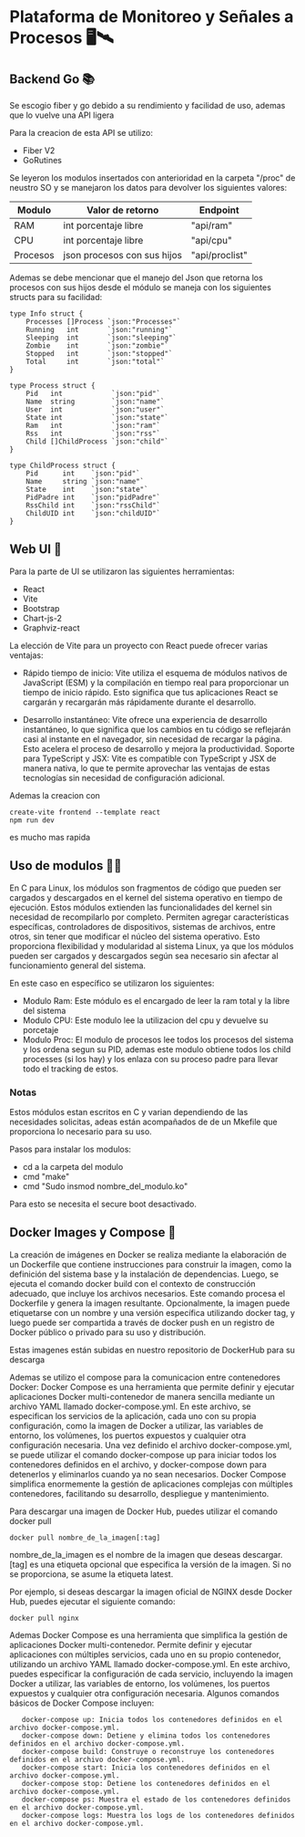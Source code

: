 # Plataforma de Monitoreo y Señales a Procesos 🖥️🛰️

## Backend Go 📚
Se escogio fiber y go debido a su rendimiento y facilidad de uso, ademas que lo vuelve una API ligera 

Para la creacion de esta API se utilizo:
- Fiber V2
- GoRutines

Se leyeron los modulos insertados con anterioridad en la carpeta "/proc" de neustro SO y se manejaron los datos para devolver los siguientes valores:

| Modulo    | Valor de retorno             | Endpoint       |
|-----------|------------------------------|----------------|
| RAM       | int porcentaje libre         | "api/ram"      |
| CPU       | int porcentaje libre         | "api/cpu"      |
| Procesos  | json procesos con sus hijos  | "api/proclist" |

Ademas se debe mencionar que el manejo del Json que retorna los procesos con sus hijos desde el módulo se maneja con los siguientes structs para su facilidad:

```
type Info struct {
	Processes []Process `json:"Processes"`
	Running   int       `json:"running"`
	Sleeping  int       `json:"sleeping"`
	Zombie    int       `json:"zombie"`
	Stopped   int       `json:"stopped"`
	Total     int       `json:"total"`
}

type Process struct {
	Pid   int            `json:"pid"`
	Name  string         `json:"name"`
	User  int            `json:"user"`
	State int            `json:"state"`
	Ram   int            `json:"ram"`
	Rss   int            `json:"rss"`
	Child []ChildProcess `json:"child"`
}

type ChildProcess struct {
	Pid      int    `json:"pid"`
	Name     string `json:"name"`
	State    int    `json:"state"`
	PidPadre int    `json:"pidPadre"`
	RssChild int    `json:"rssChild"`
	ChildUID int    `json:"childUID"`
}
```

## Web UI 📱  
Para la parte de UI se utilizaron las siguientes herramientas:
- React
- Vite
- Bootstrap
- Chart-js-2
- Graphviz-react

La elección de Vite para un proyecto con React puede ofrecer varias ventajas:

- Rápido tiempo de inicio: Vite utiliza el esquema de módulos nativos de JavaScript (ESM) y la compilación en tiempo real para proporcionar un tiempo de inicio rápido. Esto significa que tus aplicaciones React se cargarán y recargarán más rápidamente durante el desarrollo.

- Desarrollo instantáneo: Vite ofrece una experiencia de desarrollo instantáneo, lo que significa que los cambios en tu código se reflejarán casi al instante en el navegador, sin necesidad de recargar la página. Esto acelera el proceso de desarrollo y mejora la productividad.
Soporte para TypeScript y JSX: Vite es compatible con TypeScript y JSX de manera nativa, lo que te permite aprovechar las ventajas de estas tecnologías sin necesidad de configuración adicional.

Ademas la creacion con
```
create-vite frontend --template react
npm run dev
```
es mucho mas rapida

## Uso de modulos 🧬🧬
En C para Linux, los módulos son fragmentos de código que pueden ser cargados y descargados en el kernel del sistema operativo en tiempo de ejecución. Estos módulos extienden las funcionalidades del kernel sin necesidad de recompilarlo por completo. Permiten agregar características específicas, controladores de dispositivos, sistemas de archivos, entre otros, sin tener que modificar el núcleo del sistema operativo. Esto proporciona flexibilidad y modularidad al sistema Linux, ya que los módulos pueden ser cargados y descargados según sea necesario sin afectar al funcionamiento general del sistema.

En este caso en específico se utilizaron los siguientes:
- Modulo Ram: Este módulo es el encargado de leer la ram total y la libre del sistema
- Modulo CPU: Este modulo lee la utilizacion del cpu y devuelve su porcetaje
- Modulo Proc: El modulo de procesos lee todos los procesos del sistema y los ordena segun su PID, ademas este modulo obtiene todos los child processes (si los hay) y los enlaza con su proceso padre para llevar todo el tracking de estos.

### Notas
Estos módulos estan escritos en C y varian dependiendo de las necesidades solicitas, adeas están acompañados de de un Mkefile que proporciona lo necesario para su uso.

Pasos para instalar los modulos:
- cd a la carpeta del modulo
- cmd "make"
- cmd "Sudo insmod nombre_del_modulo.ko"

Para esto se necesita el secure boot desactivado.

## Docker Images y Compose 🐋
La creación de imágenes en Docker se realiza mediante la elaboración de un Dockerfile que contiene instrucciones para construir la imagen, como la definición del sistema base y la instalación de dependencias. Luego, se ejecuta el comando docker build con el contexto de construcción adecuado, que incluye los archivos necesarios. Este comando procesa el Dockerfile y genera la imagen resultante. Opcionalmente, la imagen puede etiquetarse con un nombre y una versión específica utilizando docker tag, y luego puede ser compartida a través de docker push en un registro de Docker público o privado para su uso y distribución.

Estas imagenes están subidas en nuestro repositorio de DockerHub para su descarga

Ademas se utilizo el compose para la comunicacion entre contenedores Docker:
Docker Compose es una herramienta que permite definir y ejecutar aplicaciones Docker multi-contenedor de manera sencilla mediante un archivo YAML llamado docker-compose.yml. En este archivo, se especifican los servicios de la aplicación, cada uno con su propia configuración, como la imagen de Docker a utilizar, las variables de entorno, los volúmenes, los puertos expuestos y cualquier otra configuración necesaria. Una vez definido el archivo docker-compose.yml, se puede utilizar el comando docker-compose up para iniciar todos los contenedores definidos en el archivo, y docker-compose down para detenerlos y eliminarlos cuando ya no sean necesarios. Docker Compose simplifica enormemente la gestión de aplicaciones complejas con múltiples contenedores, facilitando su desarrollo, despliegue y mantenimiento.

Para descargar una imagen de Docker Hub, puedes utilizar el comando docker pull
```
docker pull nombre_de_la_imagen[:tag]
```
nombre_de_la_imagen es el nombre de la imagen que deseas descargar.[tag] es una etiqueta opcional que especifica la versión de la imagen. Si no se proporciona, se asume la etiqueta latest.

Por ejemplo, si deseas descargar la imagen oficial de NGINX desde Docker Hub, puedes ejecutar el siguiente comando:
```
docker pull nginx
```

Ademas Docker Compose es una herramienta que simplifica la gestión de aplicaciones Docker multi-contenedor. Permite definir y ejecutar aplicaciones con múltiples servicios, cada uno en su propio contenedor, utilizando un archivo YAML llamado docker-compose.yml. En este archivo, puedes especificar la configuración de cada servicio, incluyendo la imagen Docker a utilizar, las variables de entorno, los volúmenes, los puertos expuestos y cualquier otra configuración necesaria. Algunos comandos básicos de Docker Compose incluyen:

 ```
    docker-compose up: Inicia todos los contenedores definidos en el archivo docker-compose.yml.
    docker-compose down: Detiene y elimina todos los contenedores definidos en el archivo docker-compose.yml.
    docker-compose build: Construye o reconstruye los contenedores definidos en el archivo docker-compose.yml.
    docker-compose start: Inicia los contenedores definidos en el archivo docker-compose.yml.
    docker-compose stop: Detiene los contenedores definidos en el archivo docker-compose.yml.
    docker-compose ps: Muestra el estado de los contenedores definidos en el archivo docker-compose.yml.
    docker-compose logs: Muestra los logs de los contenedores definidos en el archivo docker-compose.yml.
```
